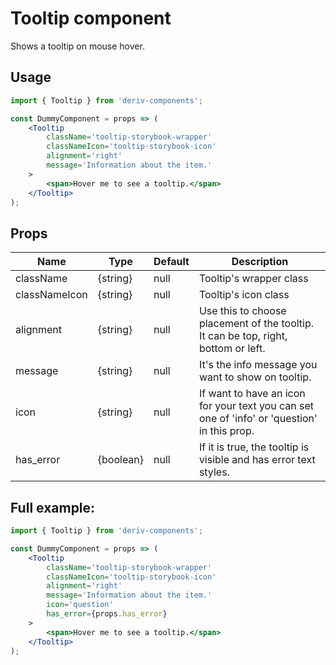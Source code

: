 # Tooltip component

Shows a tooltip on mouse hover.

## Usage

```jsx
import { Tooltip } from 'deriv-components';

const DummyComponent = props => (
    <Tooltip
        className='tooltip-storybook-wrapper'
        classNameIcon='tooltip-storybook-icon'
        alignment='right'
        message='Information about the item.'
    >
        <span>Hover me to see a tooltip.</span>
    </Tooltip>
);
```

## Props

| Name          | Type      | Default | Description                                                                                 |
| ------------- | --------- | ------- | ------------------------------------------------------------------------------------------- |
| className     | {string}  | null    | Tooltip's wrapper class                                                                     |
| classNameIcon | {string}  | null    | Tooltip's icon class                                                                        |
| alignment     | {string}  | null    | Use this to choose placement of the tooltip. It can be top, right, bottom or left.          |
| message       | {string}  | null    | It's the info message you want to show on tooltip.                                          |
| icon          | {string}  | null    | If want to have an icon for your text you can set one of 'info' or 'question' in this prop. |
| has_error     | {boolean} | null    | If it is true, the tooltip is visible and has error text styles.                            |

## Full example:

```jsx
import { Tooltip } from 'deriv-components';

const DummyComponent = props => (
    <Tooltip
        className='tooltip-storybook-wrapper'
        classNameIcon='tooltip-storybook-icon'
        alignment='right'
        message='Information about the item.'
        icon='question'
        has_error={props.has_error}
    >
        <span>Hover me to see a tooltip.</span>
    </Tooltip>
);
```
